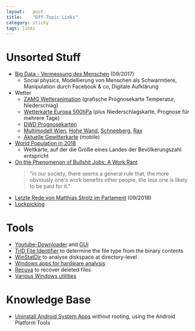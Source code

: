 ```yaml
---
layout:   post
title:    "Off-Topic Links"
category: sticky
tags: links
---
```


# Unsorted Stuff

* [Big Data - Vermessung des Menschen](http://www1.wdr.de/radio/wdr5/sendungen/philosophisches-radio/rainer-muehlhoff-100.html) (09/2017)
    * Social physics, Modellierung von Menschen als Schwarmtiere, Manipulation durch Facebook & co, Digitale Aufklärung
* Wetter
    * [ZAMG Wetteranimation](https://www.zamg.ac.at/cms/de/wetter/wetteranimation) (grafische Prognosekarte Temperatur, Niederschlag)
    * [Wetterkarte Europa 500hPa](https://www.wetteronline.de/profiwetter/europa?parameter=z500) (plus Niederschlagskarte, Prognose für mehrere Tage)
    * [DWD Prognosekarten](https://www.dwd.de/DE/leistungen/hobbymet_wk_europa/hobbyeuropakarten.html)
    * [Multimodell Wien](https://www.meteoblue.com/de/wetter/vorhersage/multimodel/wien_%c3%96sterreich_2761369), [Hohe Wand](https://www.meteoblue.com/de/wetter/vorhersage/multimodel/hohe-wand_%c3%96sterreich_2775656), [Schneeberg](https://www.meteoblue.com/de/wetter/vorhersage/multimodel/puchberg-am-schneeberg_%c3%96sterreich_2768279), [Rax](https://www.meteoblue.com/de/wetter/vorhersage/multimodel/reichenau-an-der-rax_%c3%96sterreich_2767777)
    * [Aktuelle Gewitterkarte](https://mobile.aldis.at/mobile-gewitterkarte.htm) (mobile)
* [World Population in 2018](https://ourworldindata.org/world-population-cartogram)
    * Weltkarte, auf der die Größe eines Landes der Bevölkerungszahl entspricht
* [On the Phenomenon of Bullshit Jobs: A Work Rant](https://strikemag.org/bullshit-jobs/)
    > "in our society, there seems a general rule that, the more obviously one's work benefits other people, the less one is likely to be paid for it."
* [Letzte Rede von Matthias Strolz im Parlament](https://www.youtube.com/watch?v=1onNUiSQwkg) (09/2018)
* [Lockpicking](https://www.heise.de/select/ct/2019/16/1564487622250111)


# Tools

* [Youtube-Downloader](https://rg3.github.io/youtube-dl/) and [GUI](https://github.com/MrS0m30n3/youtube-dl-gui)
* [TrID File Identifier](http://mark0.net/soft-trid-e.html) to determine the file type from the binary contents
* [WinStatDir](https://windirstat.net/) to analyse diskspace at directory-level
* [Windows apps for hardware analysis](https://www.heise.de/select/ct/2017/18/1503951385553696)
* [Recuva](https://www.ccleaner.com/recuva) to recover deleted files
* [Various Windows utilities](https://www.heise.de/select/ct/2017/18/1503949210094577)

# Knowledge Base

* [Uninstall Android System Apps](https://www.heise.de/select/ct/2018/26/1545033924627688) without rooting, using the Android Platform Tools

